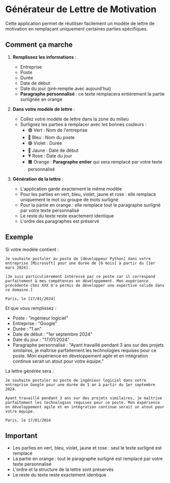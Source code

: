 # Générateur de Lettre de Motivation

Cette application permet de réutiliser facilement un modèle de lettre de motivation en remplaçant uniquement certaines parties spécifiques.

## Comment ça marche

1. **Remplissez les informations** :
   - Entreprise
   - Poste
   - Durée
   - Date de début
   - Date du jour (pré-remplie avec aujourd'hui)
   - **Paragraphe personnalisé** : ce texte remplacera entièrement la partie surlignée en orange

2. **Dans votre modèle de lettre** :
   - Collez votre modèle de lettre dans la zone du milieu
   - Surlignez les parties à remplacer avec les bonnes couleurs :
     - 🟢 Vert : Nom de l'entreprise
     - 🔵 Bleu : Nom du poste
     - 🟣 Violet : Durée
     - 💛 Jaune : Date de début
     - 💗 Rose : Date du jour
     - 🟧 Orange : **Paragraphe entier** qui sera remplacé par votre texte personnalisé

3. **Génération de la lettre** :
   - L'application garde exactement le même modèle
   - Pour les parties en vert, bleu, violet, jaune et rose : elle remplace uniquement le mot ou groupe de mots surligné
   - Pour la partie en orange : elle remplace tout le paragraphe surligné par votre texte personnalisé
   - Le reste du texte reste exactement identique
   - L'ordre des paragraphes est préservé

## Exemple

Si votre modèle contient :
```
Je souhaite postuler au poste de [développeur Python] dans votre entreprise [Microsoft] pour une durée de [6 mois] à partir du [1er mars 2024].

[Je suis particulièrement intéressé par ce poste car il correspond parfaitement à mes compétences en développement. Mon expérience précédente chez XXX m'a permis de développer une expertise solide dans ce domaine.]

Paris, le [17/01/2024]
```

Et que vous remplissez :
- Poste : "ingénieur logiciel"
- Entreprise : "Google"
- Durée : "1 an"
- Date de début : "1er septembre 2024"
- Date du jour : "17/01/2024"
- Paragraphe personnalisé : "Ayant travaillé pendant 3 ans sur des projets similaires, je maîtrise parfaitement les technologies requises pour ce poste. Mon expérience en développement agile et en intégration continue serait un atout pour votre équipe."

La lettre générée sera :
```
Je souhaite postuler au poste de ingénieur logiciel dans votre entreprise Google pour une durée de 1 an à partir du 1er septembre 2024.

Ayant travaillé pendant 3 ans sur des projets similaires, je maîtrise parfaitement les technologies requises pour ce poste. Mon expérience en développement agile et en intégration continue serait un atout pour votre équipe.

Paris, le 17/01/2024
```

## Important
- Les parties en vert, bleu, violet, jaune et rose : seul le texte surligné est remplacé
- La partie en orange : tout le paragraphe surligné est remplacé par votre texte personnalisé
- L'ordre et la structure de la lettre sont préservés
- Le reste du texte reste exactement identique
